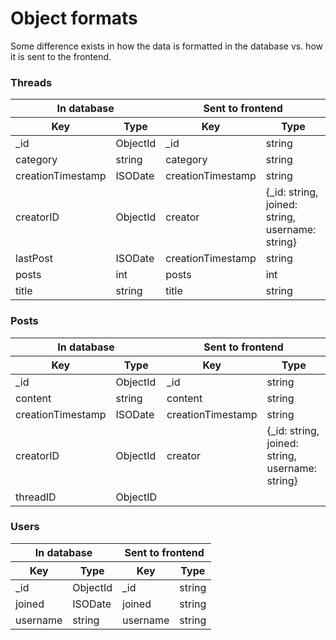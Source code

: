 # Object formats
Some difference exists in how the data is formatted in the database vs. how it is sent to the frontend. 

### Threads 

<table>
  <thead>
    <tr>
      <th colspan=2>In database</th>
      <th colspan=2>Sent to frontend</th>
    </tr>
    <tr>
      <th>Key</th>
      <th>Type</th>
      <th>Key</th>
      <th>Type</th>
  </thead>
  <tbody>
    <tr>
      <td>_id</td>
      <td>ObjectId</td>
      <td>_id</td>
      <td>string</td>
    </tr>
    <tr>
      <td>category</td>
      <td>string</td>
      <td>category</td>
      <td>string</td>
    </tr>
    <tr>
      <td>creationTimestamp</td>
      <td>ISODate</td>
      <td>creationTimestamp</td>
      <td>string</td>
    </tr>
    <tr>
      <td>creatorID</td>
      <td>ObjectId</td>
      <td>creator</td>
      <td>{_id: string, joined: string, username: string}</td>
    </tr>
    <tr>
      <td>lastPost</td>
      <td>ISODate</td>
      <td>creationTimestamp</td>
      <td>string</td>
    </tr>
    <tr>
      <td>posts</td>
      <td>int</td>
      <td>posts</td>
      <td>int</td>
    </tr>
    <tr>
      <td>title</td>
      <td>string</td>
      <td>title</td>
      <td>string</td>
    </tr>
  </tbody>
</table>

### Posts

<table>
  <thead>
    <tr>
      <th colspan=2>In database</th>
      <th colspan=2>Sent to frontend</th>
    </tr>
    <tr>
      <th>Key</th>
      <th>Type</th>
      <th>Key</th>
      <th>Type</th>
  </thead>
  <tbody>
    <tr>
      <td>_id</td>
      <td>ObjectId</td>
      <td>_id</td>
      <td>string</td>
    </tr>
    <tr>
      <td>content</td>
      <td>string</td>
      <td>content</td>
      <td>string</td>
    </tr>
    <tr>
      <td>creationTimestamp</td>
      <td>ISODate</td>
      <td>creationTimestamp</td>
      <td>string</td>
    </tr>
    <tr>
      <td>creatorID</td>
      <td>ObjectId</td>
      <td>creator</td>
      <td>{_id: string, joined: string, username: string}</td>
    </tr>
    <tr>
      <td>threadID</td>
      <td>ObjectID</td>
      <td></td>
      <td></td>
    </tr>
  </tbody>
</table>

### Users

<table>
  <thead>
    <tr>
      <th colspan=2>In database</th>
      <th colspan=2>Sent to frontend</th>
    </tr>
    <tr>
      <th>Key</th>
      <th>Type</th>
      <th>Key</th>
      <th>Type</th>
  </thead>
  <tbody>
    <tr>
      <td>_id</td>
      <td>ObjectId</td>
      <td>_id</td>
      <td>string</td>
    </tr>
    <tr>
      <td>joined</td>
      <td>ISODate</td>
      <td>joined</td>
      <td>string</td>
    </tr>
    <tr>
      <td>username</td>
      <td>string</td>
      <td>username</td>
      <td>string</td>
    </tr>
  </tbody>
</table>